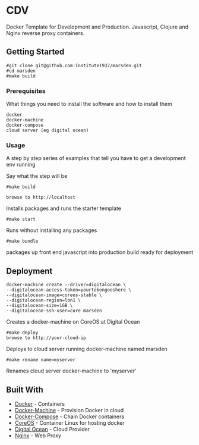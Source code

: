 # CDV

Docker Template for Development and Production. Javascript, Clojure and Nginx reverse proxy containers.

## Getting Started

```
#git clone git@github.com:Institute1937/marsden.git
#cd marsden
#make build
```

### Prerequisites

What things you need to install the software and how to install them

```
docker
docker-machine
docker-compose
cloud server (eg digital ocean)
```

### Usage

A step by step series of examples that tell you have to get a development env running

Say what the step will be

```
#make build

browse to http://localhost
```

Installs packages and runs the starter template

```
#make start
```

Runs without installing any packages

```
#make bundle
```
packages up front end javascript into production build ready for deployment


## Deployment

```
docker-machine create --driver=digitalocean \
--digitalocean-access-token=yourtokengoeshere \
--digitalocean-image=coreos-stable \
--digitalocean-region=lon1 \
--digitalocean-size=1GB \
--digitalocean-ssh-user=core marsden
```

Creates a docker-machine on CoreOS at Digital Ocean

```
#make deploy
browse to http://your-cloud-ip
```
Deploys to cloud server running docker-machine named marsden

```
#make rename name=myserver
```

Renames cloud server docker-machine to 'myserver'

## Built With

* [Docker](http://www.docker.com) - Containers
* [Docker-Machine](https://github.com/docker/machine) - Provision Docker in cloud
* [Docker-Compose](https://github.com/docker/compose) - Chain Docker containers
* [CoreOS](http://www.coreos.com) - Container Linux for hosting docker
* [Digital Ocean](https://github.com/docker/machine) - Cloud Provider
* [Nginx](https://www.nginx.com/solutions/) - Web Proxy